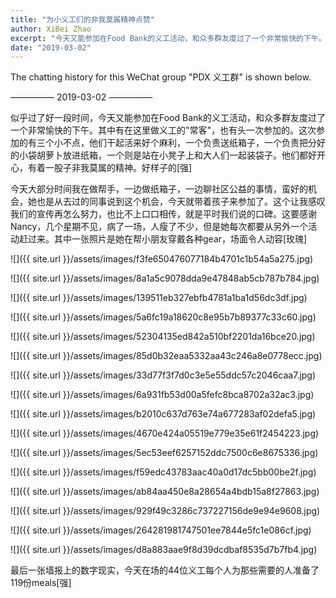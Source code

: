 ```yaml
---
title: "为小义工们的非我莫属精神点赞"
author: XiBei Zhao
excerpt: "今天又能参加在Food Bank的义工活动，和众多群友度过了一个非常愉快的下午。其中有在这里做义工的"常客，也有头一次参加的。这次参加的有三个小不点，他们干起活来好个麻利，一个负责送纸箱子，一个负责把分好的小袋胡萝卜放进纸箱，一个则是站在小凳子上和大人们一起装袋子。他们都好开心，有着一股子非我莫属的精神。好样子的！
date: "2019-03-02"
---
```


The chatting history for this WeChat group "PDX 义工群" is shown below.

—————  2019-03-02  —————

似乎过了好一段时间，今天又能参加在Food Bank的义工活动，和众多群友度过了一个非常愉快的下午。其中有在这里做义工的"常客"，也有头一次参加的。这次参加的有三个小不点，他们干起活来好个麻利，一个负责送纸箱子，一个负责把分好的小袋胡萝卜放进纸箱，一个则是站在小凳子上和大人们一起装袋子。他们都好开心，有着一股子非我莫属的精神。好样子的[强]

今天大部分时间我在做帮手，一边做纸箱子，一边聊社区公益的事情，蛮好的机会，她也是从去过的同事说到这个机会，今天就带着孩子来参加了。这个让我感叹我们的宣传再怎么努力，也比不上口口相传，就是平时我们说的口碑。这要感谢Nancy，几个星期不见，病了一场，人瘦了不少，但是她每次都要从另外一个活动赶过来。其中一张照片是她在帮小朋友穿戴各种gear，场面令人动容[玫瑰]

![]({{ site.url }}/assets/images/f3fe650476077184b4701c1b54a5a275.jpg)

![]({{ site.url }}/assets/images/8a1a5c9078dda9e47848ab5cb787b784.jpg)

![]({{ site.url }}/assets/images/139511eb327ebfb4781a1ba1d56dc3df.jpg)

![]({{ site.url }}/assets/images/5a6fc19a18620c8e95b7b89377c33c60.jpg)

![]({{ site.url }}/assets/images/52304135ed842a510bf2201da16bce20.jpg)

![]({{ site.url }}/assets/images/85d0b32eaa5332aa43c246a8e0778ecc.jpg)

![]({{ site.url }}/assets/images/33d77f3f7d0c3e5e55ddc57c2046caa7.jpg)

![]({{ site.url }}/assets/images/6a931fb53d00a5fefc8bca8702a32ac3.jpg)

![]({{ site.url }}/assets/images/b2010c637d763e74a677283af02defa5.jpg)

![]({{ site.url }}/assets/images/4670e424a05519e779e35e61f2454223.jpg)

![]({{ site.url }}/assets/images/5ec53eef6257152ddc7500c6e8675336.jpg)

![]({{ site.url }}/assets/images/f59edc43783aac40a0d17dc5bb00be2f.jpg)

![]({{ site.url }}/assets/images/ab84aa450e8a28654a4bdb15a8f27863.jpg)

![]({{ site.url }}/assets/images/929f49c3286c737227156de9e94e9608.jpg)

![]({{ site.url }}/assets/images/264281981747501ee7844e5fc1e086cf.jpg)

![]({{ site.url }}/assets/images/d8a883aae9f8d39dcdbaf8535d7b7fb4.jpg)

最后一张墙报上的数字现实，今天在场的44位义工每个人为那些需要的人准备了119份meals[强]

